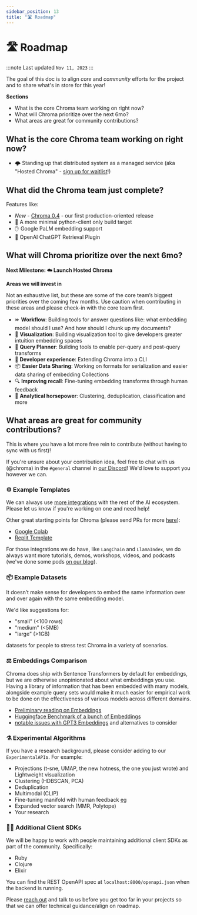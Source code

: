 ```yaml
---
sidebar_position: 13
title: "🛣️ Roadmap"
---
```


# 🛣️ Roadmap

:::note Last updated
`Nov 11, 2023`
:::

The goal of this doc is to align *core* and *community* efforts for the project and to share what's in store for this year!

**Sections**
- What is the core Chroma team working on right now?
- What will Chroma prioritize over the next 6mo?
- What areas are great for community contributions?

## What is the core Chroma team working on right now?

- 🌩️ Standing up that distributed system as a managed service (aka "Hosted Chroma" - [sign up for waitlist](https://airtable.com/shrOAiDUtS2ILy5vZ)!)

## What did the Chroma team just complete?

Features like:
- *New* - [Chroma 0.4](https://www.trychroma.com/blog/chroma_0.4.0) - our first production-oriented release
- 🐍 A more minimal python-client only build target
- ✋ Google PaLM embedding support
- 🎣 OpenAI ChatGPT Retrieval Plugin

## What will Chroma prioritize over the next 6mo?

**Next Milestone: ☁️ Launch Hosted Chroma**

**Areas we will invest in**

Not an exhaustive list, but these are some of the core team’s biggest priorities over the coming few months. Use caution when contributing in these areas and please check-in with the core team first.

- ⏩ **Workflow**: Building tools for answer questions like: what embedding model should I use? And how should I chunk up my documents?
- 🌌 **Visualization**: Building visualization tool to give developers greater intuition embedding spaces
- 🔀 **Query Planner**: Building tools to enable per-query and post-query transforms
- 🔧 **Developer experience**: Extending Chroma into a CLI
- 📦 **Easier Data Sharing**: Working on formats for serialization and easier data sharing of embedding Collections
- 🔍 **Improving recall**: Fine-tuning embedding transforms through human feedback
- 🧠 **Analytical horsepower**: Clustering, deduplication, classification and more

## What areas are great for community contributions?

This is where you have a lot more free rein to contribute (without having to sync with us first)!

If you're unsure about your contribution idea, feel free to chat with us (@chroma) in the `#general` channel in [our Discord](https://discord.gg/rahcMUU5XV)! We'd love to support you however we can.

### ⚙️ Example Templates

We can always use [more integrations](https://docs.trychroma.com/integrations) with the rest of the AI ecosystem. Please let us know if you're working on one and need help!

Other great starting points for Chroma (please send PRs for more [here](https://github.com/chroma-core/docs/tree/swyx/addRoadmap/docs)):
- [Google Colab](https://colab.research.google.com/drive/1QEzFyqnoFxq7LUGyP1vzR4iLt9PpCDXv?usp=sharing)
- [Replit Template](https://replit.com/@swyx/BasicChromaStarter?v=1)

For those integrations we do have, like `LangChain` and `LlamaIndex`, we do always want more tutorials, demos, workshops, videos, and podcasts (we've done some pods [on our blog](https://trychroma.com/blog)).

### 📦 Example Datasets

It doesn’t make sense for developers to embed the same information over and over again with the same embedding model.

We'd like suggestions for:

- "small" (<100 rows)
- "medium" (<5MB)
- "large" (>1GB)

datasets for people to stress test Chroma in a variety of scenarios.

### ⚖️ Embeddings Comparison

Chroma does ship with Sentence Transformers by default for embeddings, but we are otherwise unopinionated about what embeddings you use. Having a library of information that has been embedded with many models, alongside example query sets would make it much easier for empirical work to be done on the effectiveness of various models across different domains.

- [Preliminary reading on Embeddings](https://towardsdatascience.com/neural-network-embeddings-explained-4d028e6f0526?gi=ee46baab0d8f)
- [Huggingface Benchmark of a bunch of Embeddings](https://huggingface.co/blog/mteb)
- [notable issues with GPT3 Embeddings](https://twitter.com/Nils_Reimers/status/1487014195568775173) and alternatives to consider

### ⚗️ Experimental Algorithms

If you have a research background, please consider adding to our `ExperimentalAPI`s. For example:

- Projections (t-sne, UMAP, the new hotness, the one you just wrote) and Lightweight visualization
- Clustering (HDBSCAN, PCA)
- Deduplication
- Multimodal (CLIP)
- Fine-tuning manifold with human feedback [eg](https://github.com/openai/openai-cookbook/blob/main/examples/Customizing_embeddings.ipynb)
- Expanded vector search (MMR, Polytope)
- Your research

### 🧑‍💻️ Additional Client SDKs

We will be happy to work with people maintaining additional client SDKs as part of the community. Specifically:

- Ruby
- Clojure
- Elixir

You can find the REST OpenAPI spec at `localhost:8000/openapi.json` when the backend is running.

Please [reach out](https://discord.gg/MMeYNTmh3x) and talk to us before you get too far in your projects so that we can offer technical guidance/align on roadmap.
